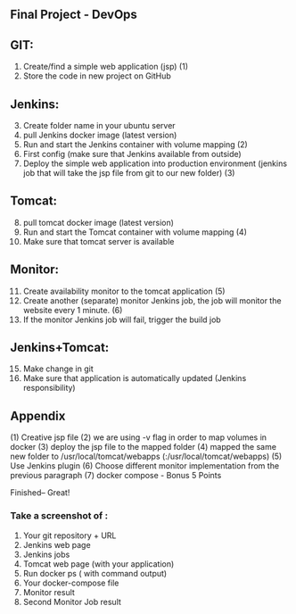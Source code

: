 
## Final Project - DevOps

## GIT:
1. Create/find a simple web application (jsp) (1)
2. Store the code in new project on GitHub

## Jenkins:
3. Create folder name in your ubuntu server
4. pull Jenkins docker image (latest version)
5. Run and start the Jenkins container with volume mapping (2)
6. First config (make sure that Jenkins available from outside)
7. Deploy the simple web application into production environment (jenkins job that
will take the jsp file from git to our new folder) (3)

## Tomcat:
8. pull tomcat docker image (latest version)
9. Run and start the Tomcat container with volume mapping (4)
10. Make sure that tomcat server is available

## Monitor:
11. Create availability monitor to the tomcat application (5)
12. Create another (separate) monitor Jenkins job, the job will monitor the website
every 1 minute. (6)
13. If the monitor Jenkins job will fail, trigger the build job

## Jenkins+Tomcat:
15. Make change in git
16. Make sure that application is automatically updated (Jenkins responsibility)

## Appendix
(1) Creative jsp file
(2) we are using -v flag in order to map volumes in docker
(3) deploy the jsp file to the mapped folder
(4) mapped the same new folder to /usr/local/tomcat/webapps
(<new-folder>:/usr/local/tomcat/webapps)
(5) Use Jenkins plugin
(6) Choose different monitor implementation from the previous paragraph
(7) docker compose - Bonus 5 Points

Finished– Great!

### Take a screenshot of :
1. Your git repository + URL
2. Jenkins web page
3. Jenkins jobs
4. Tomcat web page (with your application)
5. Run docker ps ( with command output)
6. Your docker-compose file
7. Monitor result
8. Second Monitor Job result
